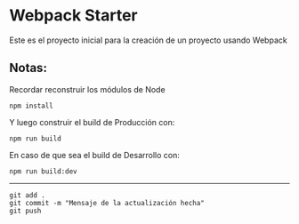 # Webpack Starter

Este es el proyecto inicial para la creación de un proyecto usando Webpack 

## Notas:

Recordar reconstruir los módulos de Node 
```
npm install 
```

Y luego construir el build de Producción con:
```
npm run build
```

En caso de que sea el build de Desarrollo con:
```
npm run build:dev
```

________________________
```
git add .
git commit -m "Mensaje de la actualización hecha"
git push
```
